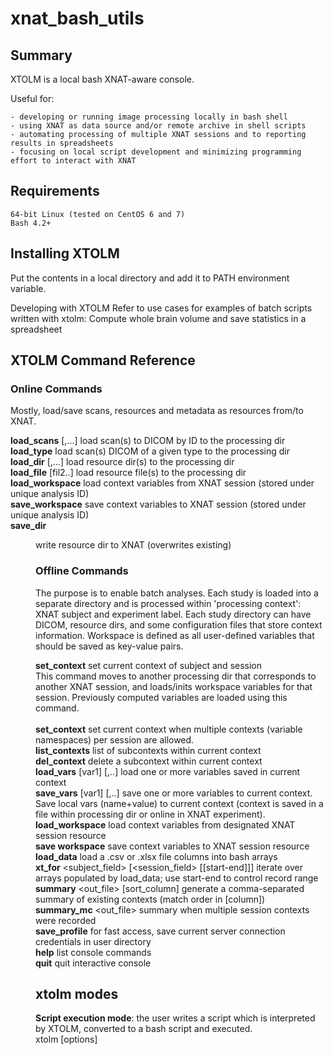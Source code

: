 # xnat_bash_utils

## Summary
XTOLM is a local bash XNAT-aware console. 

Useful for:

    - developing or running image processing locally in bash shell
    - using XNAT as data source and/or remote archive in shell scripts
    - automating processing of multiple XNAT sessions and to reporting results in spreadsheets
    - focusing on local script development and minimizing programming effort to interact with XNAT

## Requirements
    64-bit Linux (tested on CentOS 6 and 7)
    Bash 4.2+
    
## Installing XTOLM
Put the contents in a local directory and add it to PATH environment variable.

Developing with XTOLM
Refer to use cases for examples of batch scripts written with xtolm:
    Compute whole brain volume and save statistics in a spreadsheet

## XTOLM Command Reference

### Online Commands
Mostly, load/save scans, resources and metadata as resources from/to XNAT.

**load_scans** <id1>[,...]	load scan(s) to DICOM by ID to the processing dir<br>
**load_type** <type>	load scan(s) DICOM of a given type to the processing dir<br>
**load_dir** <dir1>[,...]	load resource dir(s) to the processing dir<br>
**load_file** <fil1> [fil2..]	load resource file(s) to the processing dir<br>
**load_workspace**	load context variables from XNAT session (stored under unique analysis ID)<br>
**save_workspace**  save context variables to XNAT session (stored under unique analysis ID) <br>
**save_dir** <dir>  write resource dir to XNAT (overwrites existing) <br>
   
### Offline Commands
The purpose is to enable batch analyses. Each study is loaded into a separate directory and is processed within 'processing context': XNAT subject and experiment label. Each study directory can have DICOM, resource dirs, and some configuration files that store context information. Workspace is defined as all user-defined variables that should be saved as key-value pairs.

**set_context** <subject> <session>	set current context of subject and session<br>
This command moves to another processing dir that corresponds to another XNAT session, and loads/inits workspace variables for that session. Previously computed variables are loaded using this command.<br>    
**set_context** <subject> <session> <context>	set current context when multiple contexts (variable namespaces) per session are allowed.<br>
**list_contexts**	list of subcontexts within current context<br>
**del_context**	delete a subcontext within current context<br>
**load_vars** [var1] [,..]	load one or more variables saved in current context<br>
**save_vars** [var1] [,..] 	save one or more variables to current context. Save local vars (name+value) to current context (context is saved in a file within processing dir or online in XNAT experiment).<br>
**load_workspace** load context variables from designated XNAT session resource<br>
**save workspace** save context variables to XNAT session resource<br>
**load_data** <filepath>	load a .csv or .xlsx file columns into bash arrays<br>
**xt_for** <subject_field> [<session_field> [[start-end]]]	iterate over arrays populated by load_data; use start-end to control record range<br>
**summary** <out_file> [sort_column]	 generate a comma-separated summary of existing contexts (match order in [column])<br>
**summary_mc** <out_file>	summary when multiple session contexts were recorded<br>
**save_profile** <label>	for fast access, save current server connection credentials in user directory<br>
**help**                            	list console commands<br>
**quit**                            	quit interactive console<br>

## xtolm modes
**Script execution mode**: the user writes a script which is interpreted by XTOLM, converted to a bash script and executed.<br>
xtolm [options] <script file> [script args]<br>

**Interactive mode**: Invoked by -i option. Bash-like line-by-line command execution. <br>
**Offline mode**: Enabled by default. All code that interacts with XNAT is ignored.<br>
**Online mode**: Invoked by -o option. Loading data to/from XNAT is enabled. <br>
**Debug mode**: temporary bash script is not deleted upon program exit and can be found in the current dir under <base xt script><random suffix> name. <br>
**<a href="https://docs.oracle.com/cd/E19279-01/820-3257-12/n1ge.html">Sun Grid Engine (SGE)</a> grid execution mode**: Invoked by -sge option. Must be in script execution mode. Submit the code inside xt_for sycle to SGE grid (uses qsub)
**<a href="https://slurm.schedmd.com/sbatch.html">SLURM</a> grid execution mode**: Invoked by -slrm option. Must be in script execution mode. Submit the script to Slurm (uses sbatch)
    

### Built-in varaiables (online mode only)<br>
xt_server	https://my_xnat_server<br>
xt_user	    xnat_user<br>
xt_pass    	xnat_password<br>
xt_project  xnat_project<br>
xt_subj	    xnat_subject<br>
xt_sess	    xnat_experiment<br>
